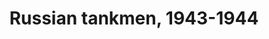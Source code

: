 ---
layout: product
title: "Russian tankmen, 1943-1944 "
price: "950" 
desc: "1/35 Figura"
img_path: "/assets/img/MBLTD3535.webp"
brand: "MasterBox"
available: false
special_offer: false
new: true
soon: false
cat: "010000"
subcat: "015300"
subsubcat: "0N/A"
sifra: "MBLTD3535"
popular: false
spec: false
---